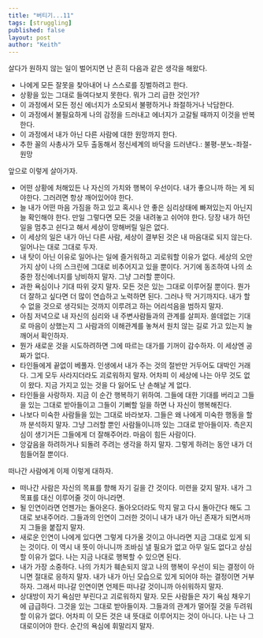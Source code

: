 ```yaml
---
title: "버티기...11"
tags: [struggling]
published: false
layout: post
author: "Keith"
---
```


살다가 원하지 않는 일이 벌어지면 난 흔히 다음과 같은 생각을 해왔다.

- 나에게 모든 잘못을 찾아내어 나 스스로를 징벌하려고 한다.
- 상황을 있는 그대로 들여다보지 못한다. 뭐가 그리 급한 것인가?
- 이 과정에서 모든 정신 에너지가 소모되서 불평하거나 좌절하거나 낙담한다.
- 이 과정에서 불필요하게 나의 감정을 드러내고 에너지가 고갈될 때까지 이것을 반복한다.
- 이 과정에서 내가 아닌 다른 사람에 대한 원망까지 한다.
- 추한 꼴의 사총사가 모두 출동해서 정신세계의 바닥을 드러낸다.: 불평-분노-좌절-원망

앞으로 이렇게 살아가자.

- 어떤 상황에 처해있든 나 자신의 가치와 행복이 우선이다. 내가 좋으니까 하는 게 되야한다. 그러려면 항상 깨어있어야 한다. 
- 늘 내가 어떤 마음 가짐을 하고 있고 혹시나 안 좋은 심리상태에 빠져있는지 아닌지 늘 확인해야 한다. 만일 그렇다면 모든 것을 내려놓고 쉬어야 한다. 당장 내가 하던 일을 멈추고 쉰다고 해서 세상이 망해버릴 일은 없다.
- 이 세상의 일은 내가 아닌 다른 사람, 세상이 결부된 것은 내 마음대로 되지 않는다. 일어나는 대로 그대로 두자.
- 내 탓이 아닌 이유로 일어나는 일에 즐거워하고 괴로워할 이유가 없다. 세상의 오만가지 상이 나의 스크린에 그대로 비추어지고 있을 뿐이다. 거기에 동조하여 나의 소중한 정신에너지를 낭비하지 말자. 그냥 그러할 뿐이다.
- 과한 욕심이나 기대 따위 갖지 말자. 모든 것은 있는 그대로 이루어질 뿐이다. 뭔가 더 잘하고 싶다면 더 많이 연습하고 노력하면 된다. 그러나 딱 거기까지다. 내가 할 수 없을 것으로 생각되는 것까지 이루려고 하는 어리석음을 범하지 말자.
- 아침 저녁으로 내 자신의 심리와 내 주변사람들과의 관계를 살피자. 쓸데없는 기대로 마음이 상했는지 그 사람과의 이해관계를 놓쳐서 원치 않는 길로 가고 있는지 늘 깨어서 확인하자.
- 뭔가 새로운 것을 시도하려하면 그에 따르는 대가를 기꺼이 감수하자. 이 세상엔 공짜가 없다. 
- 타인들에게 끝없이 베풀자. 인생에서 내가 주는 것의 절반만 거두어도 대박인 거래다. 그게 모두 사라지더라도 괴로워하지 말자. 어차피 이 세상에 나는 아무 것도 없이 왔다. 지금 가지고 있는 것을 다 잃어도 난 손해날 게 없다.
- 타인들을 사랑하자. 지금 이 순간 행복하기 위하여. 그들에 대한 기대를 버리고 그들을 있는 그대로 받아들이고 그들이 기뻐할 일을 하면 나 자신이 행복해진다. 
- 나보다 미숙한 사람들을 있는 그대로 바라보자. 그들은 왜 나에게 미숙한 행동을 할까 분석하지 말자. 그냥 그러할 뿐인 사람들이니까 있는 그대로 받아들이자. 측은지심이 생기거든 그들에게 더 잘해주어라. 마음이 힘든 사람이다.
- 앙갚음을 하려하거나 되돌려 주려는 생각을 하지 말자. 그렇게 하려는 동안 내가 더 힘들어질 뿐이다. 

떠나간 사람에게 이제 이렇게 대하자.

- 떠나간 사람은 자신의 목표를 향해 자기 길을 간 것이다. 미련을 갖지 말자. 내가 그 목표를 대신 이루어줄 것이 아니라면.
- 될 인연이라면 언젠가는 돌아온다. 돌아오더라도 막지 말고 다시 돌아간다 해도 그대로 보내주어라. 그들과의 인연이 그러한 것이니 내가 내가 아닌 존재가 되면서까지 그들을 붙잡지 말자.
- 새로운 인연이 나에게 있다면 그렇게 다가올 것이고 아니라면 지금 그대로 있게 되는 것이다. 이 역시 내 뜻이 아니니까 조바심 낼 필요가 없고 아무 일도 없다고 상심할 이유가 없다. 나는 지금 나대로 행복할 수 있으면 된다.
- 내가 가장 소중하다. 나의 가치가 훼손되지 않고 나의 행복이 우선이 되는 결정이 아니면 절대로 응하지 말자. 내가 내가 아닌 모습으로 있게 되어야 하는 결정이면 거부하자. 그래서 떠나갈 인연이면 언제든 떠나갈 것이니까 아쉬워하지 말자.
- 상대방이 자기 욕심만 부린다고 괴로워하지 말자. 모든 사람들은 자기 욕심 채우기에 급급하다. 그것을 있는 그대로 받아들이자. 그들과의 관계가 멀어질 것을 두려워 할 이유가 없다. 어차피 이 모든 것은 내 뜻대로 이루어지는 것이 아니다. 나는 나 그대로이어야 한다. 순간의 욕심에 휘말리지 말자.
